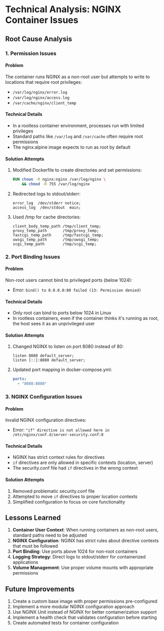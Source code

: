 # Technical Analysis: NGINX Container Issues

## Root Cause Analysis

### 1. Permission Issues

#### Problem
The container runs NGINX as a non-root user but attempts to write to locations that require root privileges:
- `/var/log/nginx/error.log`
- `/var/log/nginx/access.log`
- `/var/cache/nginx/client_temp`

#### Technical Details
- In a rootless container environment, processes run with limited privileges
- Standard paths like `/var/log` and `/var/cache` often require root permissions
- The nginx:alpine image expects to run as root by default

#### Solution Attempts
1. Modified Dockerfile to create directories and set permissions:
   ```dockerfile
   RUN chown -R nginx:nginx /var/log/nginx \
       && chmod -R 755 /var/log/nginx
   ```

2. Redirected logs to stdout/stderr:
   ```nginx
   error_log  /dev/stderr notice;
   access_log  /dev/stdout  main;
   ```

3. Used /tmp for cache directories:
   ```nginx
   client_body_temp_path /tmp/client_temp;
   proxy_temp_path       /tmp/proxy_temp;
   fastcgi_temp_path     /tmp/fastcgi_temp;
   uwsgi_temp_path       /tmp/uwsgi_temp;
   scgi_temp_path        /tmp/scgi_temp;
   ```

### 2. Port Binding Issues

#### Problem
Non-root users cannot bind to privileged ports (below 1024):
- Error: `bind() to 0.0.0.0:80 failed (13: Permission denied)`

#### Technical Details
- Only root can bind to ports below 1024 in Linux
- In rootless containers, even if the container thinks it's running as root, the host sees it as an unprivileged user

#### Solution Attempts
1. Changed NGINX to listen on port 8080 instead of 80:
   ```nginx
   listen 8080 default_server;
   listen [::]:8080 default_server;
   ```

2. Updated port mapping in docker-compose.yml:
   ```yaml
   ports:
     - "8088:8080"
   ```

### 3. NGINX Configuration Issues

#### Problem
Invalid NGINX configuration directives:
- Error: `"if" directive is not allowed here in /etc/nginx/conf.d/server-security.conf:8`

#### Technical Details
- NGINX has strict context rules for directives
- `if` directives are only allowed in specific contexts (location, server)
- The security.conf file had `if` directives in the wrong context

#### Solution Attempts
1. Removed problematic security.conf file
2. Attempted to move `if` directives to proper location contexts
3. Simplified configuration to focus on core functionality

## Lessons Learned

1. **Container User Context**: When running containers as non-root users, standard paths need to be adjusted
2. **NGINX Configuration**: NGINX has strict rules about directive contexts that must be followed
3. **Port Binding**: Use ports above 1024 for non-root containers
4. **Logging Strategy**: Direct logs to stdout/stderr for containerized applications
5. **Volume Management**: Use proper volume mounts with appropriate permissions

## Future Improvements

1. Create a custom base image with proper permissions pre-configured
2. Implement a more modular NGINX configuration approach
3. Use NGINX Unit instead of NGINX for better containerization support
4. Implement a health check that validates configuration before starting
5. Create automated tests for container configuration 